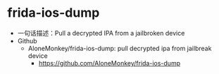 # frida-ios-dump

* 一句话描述：Pull a decrypted IPA from a jailbroken device
* Github
  * AloneMonkey/frida-ios-dump: pull decrypted ipa from jailbreak device
    * https://github.com/AloneMonkey/frida-ios-dump
